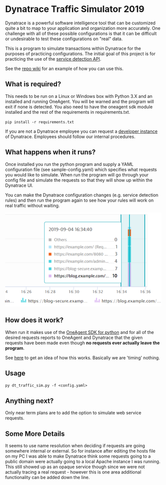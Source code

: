 # Dynatrace Traffic Simulator 2019
Dynatrace is a powerful software intelligence tool that can be customized quite a bit to map to your application and organization more accurately. One challenge with all of these possible configurations is that it can be difficult or undesirable to test these configurations on "real" data. 

This is a program to simulate transactions within Dynatrace for the purposes of practicing configurations. The initial goal of this project is for practicing the use of the [service detection API](https://www.dynatrace.com/support/help/extend-dynatrace/dynatrace-api/configuration-api/service-api/detection-rules/).

See the [repo wiki](https://github.com/jimm-with-a-j/dt-traffic-sim/wiki/Service-Detection-Rules-API-Example) for an example of how you can use this.

## What is required?
This needs to be run on a Linux or Windows box with Python 3.X and an installed and running OneAgent. You will be warned and the program will exit if none is detected. You also need to have the oneagent sdk module installed and the rest of the requirements in requirements.txt.

`pip install -r requirements.txt`

If you are not a Dynatrace employee you can request a [developer instance](https://www.dynatrace.com/developer/trial/) of Dynatrace. Employees should follow our internal procedures.

## What happens when it runs?
Once installed you run the python program and supply a YAML configuration file (see sample-config.yaml) which specifies what requests you would like to simulate. When run the program will go through your config file and simulate the requests so that they will show up within the Dynatrace UI.

You can make the Dynatrace configuration changes (e.g. service detection rules) and then run the program again to see how your rules will work on real traffic without waiting.

![Requests in UI](/images/example-in-ui.png)

## How does it work?
When run it makes use of the [OneAgent SDK for python](https://github.com/Dynatrace/OneAgent-SDK-for-Python) and for all of the desired requests reports to OneAgent and Dynatrace that the given requests have been made even though **no requests ever actually leave the program**.

See [here](https://github.com/Dynatrace/OneAgent-SDK-for-Python) to get an idea of how this works. Basically we are 'timing' nothing.

## Usage
`py dt_traffic_sim.py -f <config.yaml>`

## Anything next?
Only near term plans are to add the option to simulate web service requests.

## Some More Details
It seems to use name resolution when deciding if requests are going somewhere internal or external. So for instance after editing the hosts file on my PC I was able to make Dynatrace think some requests going to a public domain were actually going to a local Apache instance I was running. This still showed up as an opaque service though since we were not actually tracing a real request - however this is one area additional functionality can be added down the line.

